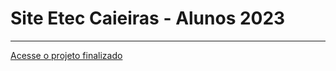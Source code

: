 # Site Etec Caieiras - Alunos 2023
 ----------------------------------------------------------------
[Acesse o projeto finalizado](https://eteccaieiras.projetowebx.com.br/)
